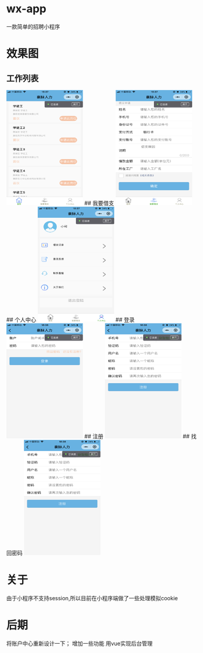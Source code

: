 # wx-app
一款简单的招聘小程序

# 效果图
## 工作列表
<img src="display/IMG_1673.PNG" alt="图1"  width="200" height="300">
## 我要借支
<img src="display/IMG_1674.PNG" alt="图2"  width="200" height="300">
## 个人中心
<img src="display/IMG_1675.PNG" alt="图3"  width="200" height="300">
## 登录
<img src="display/IMG_1676.PNG" alt="图4"  width="200" height="300">
## 注册
<img src="display/IMG_1677.PNG" alt="图5"  width="200" height="300">
## 找回密码
<img src="display/IMG_1677.PNG" alt="图5"  width="200" height="300">

# 关于
由于小程序不支持session,所以目前在小程序端做了一些处理模拟cookie

# 后期
将账户中心重新设计一下；
增加一些功能
用vue实现后台管理
